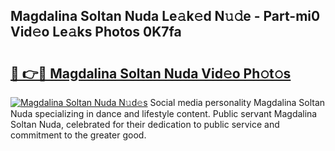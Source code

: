 ## Magdalina Soltan Nuda Le𝚊k𝚎d N𝚞𝚍e - Part-mi0 Vid𝚎o Le𝚊ks Photos 0K7fa

# <h2><a href="http://fbfazzu.evod.top/?m=Magdalina+Soltan+Nuda">🔗 👉🔴 Magdalina Soltan Nuda Vid𝚎o Ph𝚘t𝚘s</a></h2>

[![Magdalina Soltan Nuda N𝚞d𝚎s](https://i.imgur.com/8V9OHl7.gif)](http://fbfazzu.evod.top/?m=Magdalina+Soltan+Nuda)
Social media personality Magdalina Soltan Nuda specializing in dance and lifestyle content. Public servant Magdalina Soltan Nuda, celebrated for their dedication to public service and commitment to the greater good. 
